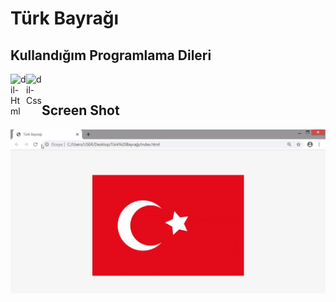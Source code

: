 # Türk Bayrağı

## Kullandığım Programlama Dileri
<img align="left" alt="dil-Html" width="25px" src="https://www.flaticon.com/svg/static/icons/svg/919/919827.svg"> 
<img align="left" alt="dil-Css" width="25px" src="https://www.flaticon.com/svg/static/icons/svg/919/919826.svg"> 

<br>

## Screen Shot
![ss](https://raw.githubusercontent.com/mapekdemir/Html-Css-Turk-Bayragi/main/ScreenShot/screenshot1.jpg)
